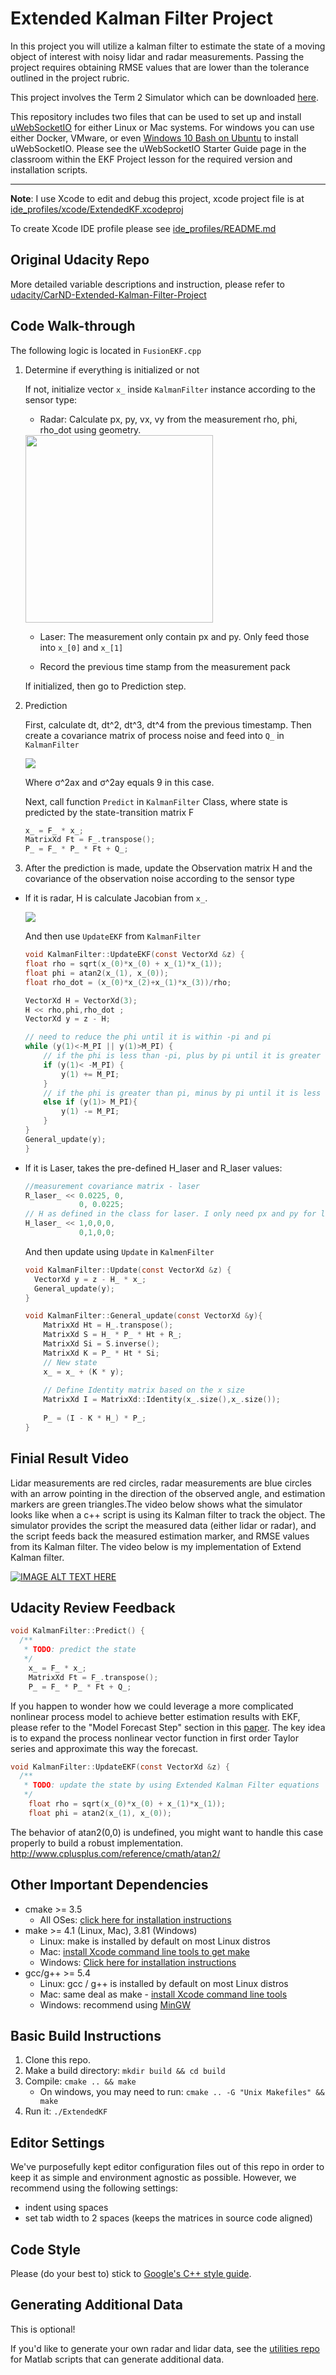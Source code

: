 # Extended Kalman Filter Project

In this project you will utilize a kalman filter to estimate the state of a moving object of interest with noisy lidar and radar measurements. Passing the project requires obtaining RMSE values that are lower than the tolerance outlined in the project rubric. 

This project involves the Term 2 Simulator which can be downloaded [here](https://github.com/udacity/self-driving-car-sim/releases).

This repository includes two files that can be used to set up and install [uWebSocketIO](https://github.com/uWebSockets/uWebSockets) for either Linux or Mac systems. For windows you can use either Docker, VMware, or even [Windows 10 Bash on Ubuntu](https://www.howtogeek.com/249966/how-to-install-and-use-the-linux-bash-shell-on-windows-10/) to install uWebSocketIO. Please see the uWebSocketIO Starter Guide page in the classroom within the EKF Project lesson for the required version and installation scripts.

---
**Note**: I use Xcode to edit and debug this project, xcode project file is at [ide_profiles/xcode/ExtendedKF.xcodeproj](./ide_profiles/xcode/ExtendedKF.xcodeproj)

To create Xcode IDE profile please see [ide_profiles/README.md](./ide_profiles/README.md)

## Original Udacity Repo
More detailed variable descriptions and instruction, please refer to [udacity/CarND-Extended-Kalman-Filter-Project](https://github.com/udacity/CarND-Extended-Kalman-Filter-Project)


## Code Walk-through
The following logic is located in `FusionEKF.cpp`
1. Determine if everything is initialized or not
    
    If not, initialize vector `x_` inside `KalmanFilter` instance according to the sensor type:
    *  Radar: Calculate px, py, vx, vy from the measurement rho, phi, rho_dot using geometry.

      <img src="./images/Radar.PNG" width="300">

    * Laser: The measurement only contain px and py. Only feed those into `x_[0]` and `x_[1]`

    * Record the previous time stamp from the measurement pack

    If initialized, then go to Prediction step.
  

2. Prediction

   First, calculate dt, dt^2, dt^3, dt^4 from the previous timestamp. Then create a covariance matrix of process noise  and feed into `Q_` in `KalmanFilter`

    <img src="./images/Q_matrix.PNG" >
    
    Where σ^2ax and σ^2ay equals 9 in this case. 

    Next, call function `Predict` in `KalmanFilter` Class, where state is predicted by the state-transition matrix F
    ```c
    x_ = F_ * x_;
    MatrixXd Ft = F_.transpose();
    P_ = F_ * P_ * Ft + Q_;
    ```

3. After the prediction is made, update the Observation matrix H and the covariance of the observation noise according to the sensor type
  
  * If it is radar, H is calculate Jacobian from `x_`.

    <img src="./images/jacob.PNG" >

    And then use `UpdateEKF` from `KalmanFilter`
    ```c
    void KalmanFilter::UpdateEKF(const VectorXd &z) {
    float rho = sqrt(x_(0)*x_(0) + x_(1)*x_(1));
    float phi = atan2(x_(1), x_(0));
    float rho_dot = (x_(0)*x_(2)+x_(1)*x_(3))/rho;
    
    VectorXd H = VectorXd(3);
    H << rho,phi,rho_dot ;
    VectorXd y = z - H;
    
    // need to reduce the phi until it is within -pi and pi
    while (y(1)<-M_PI || y(1)>M_PI) {
        // if the phi is less than -pi, plus by pi until it is greater than -pi
        if (y(1)< -M_PI) {
            y(1) += M_PI;
        }
        // if the phi is greater than pi, minus by pi until it is less than pi
        else if (y(1)> M_PI){
            y(1) -= M_PI;
        }
    } 
    General_update(y);
    }
    ```

* If it is Laser, takes the pre-defined H_laser and R_laser values:
  ```c
  //measurement covariance matrix - laser
  R_laser_ << 0.0225, 0,
              0, 0.0225;
  // H as defined in the class for laser. I only need px and py for lidar reading
  H_laser_ << 1,0,0,0,
              0,1,0,0;
  ```
  And then update using `Update` in `KalmenFilter`
  ```c
  void KalmanFilter::Update(const VectorXd &z) {
    VectorXd y = z - H_ * x_;
    General_update(y);
  }

  void KalmanFilter::General_update(const VectorXd &y){
      MatrixXd Ht = H_.transpose();
      MatrixXd S = H_ * P_ * Ht + R_;
      MatrixXd Si = S.inverse();
      MatrixXd K = P_ * Ht * Si;
      // New state
      x_ = x_ + (K * y);
      
      // Define Identity matrix based on the x size
      MatrixXd I = MatrixXd::Identity(x_.size(),x_.size());
      
      P_ = (I - K * H_) * P_;    
  }
  ```



## Finial Result Video
Lidar measurements are red circles, radar measurements are blue circles with an arrow pointing in the direction of the observed angle, and estimation markers are green triangles.The video below shows what the simulator looks like when a c++ script is using its Kalman filter to track the object. The simulator provides the script the measured data (either lidar or radar), and the script feeds back the measured estimation marker, and RMSE values from its Kalman filter.
The video below is my implementation of Extend Kalman filter.

[![IMAGE ALT TEXT HERE](https://img.youtube.com/vi/UrreDikcU2U/0.jpg)](https://youtu.be/UrreDikcU2U)

## Udacity Review Feedback
```c
void KalmanFilter::Predict() {
  /**
   * TODO: predict the state
   */
    x_ = F_ * x_;
    MatrixXd Ft = F_.transpose();
    P_ = F_ * P_ * Ft + Q_;
```
If you happen to wonder how we could leverage a more complicated nonlinear process model to achieve better estimation results with EKF, please refer to the "Model Forecast Step" section in this [paper](https://www.cse.sc.edu/~terejanu/files/tutorialEKF.pdf). The key idea is to expand the process nonlinear vector function in first order Taylor series and approximate this way the forecast.
```c
void KalmanFilter::UpdateEKF(const VectorXd &z) {
  /**
   * TODO: update the state by using Extended Kalman Filter equations
   */
    float rho = sqrt(x_(0)*x_(0) + x_(1)*x_(1));
    float phi = atan2(x_(1), x_(0));
```
The behavior of atan2(0,0) is undefined, you might want to handle this case properly to build a robust implementation. http://www.cplusplus.com/reference/cmath/atan2/

## Other Important Dependencies

* cmake >= 3.5
  * All OSes: [click here for installation instructions](https://cmake.org/install/)
* make >= 4.1 (Linux, Mac), 3.81 (Windows)
  * Linux: make is installed by default on most Linux distros
  * Mac: [install Xcode command line tools to get make](https://developer.apple.com/xcode/features/)
  * Windows: [Click here for installation instructions](http://gnuwin32.sourceforge.net/packages/make.htm)
* gcc/g++ >= 5.4
  * Linux: gcc / g++ is installed by default on most Linux distros
  * Mac: same deal as make - [install Xcode command line tools](https://developer.apple.com/xcode/features/)
  * Windows: recommend using [MinGW](http://www.mingw.org/)

## Basic Build Instructions

1. Clone this repo.
2. Make a build directory: `mkdir build && cd build`
3. Compile: `cmake .. && make` 
   * On windows, you may need to run: `cmake .. -G "Unix Makefiles" && make`
4. Run it: `./ExtendedKF `

## Editor Settings

We've purposefully kept editor configuration files out of this repo in order to
keep it as simple and environment agnostic as possible. However, we recommend
using the following settings:

* indent using spaces
* set tab width to 2 spaces (keeps the matrices in source code aligned)

## Code Style

Please (do your best to) stick to [Google's C++ style guide](https://google.github.io/styleguide/cppguide.html).

## Generating Additional Data

This is optional!

If you'd like to generate your own radar and lidar data, see the
[utilities repo](https://github.com/udacity/CarND-Mercedes-SF-Utilities) for
Matlab scripts that can generate additional data.
